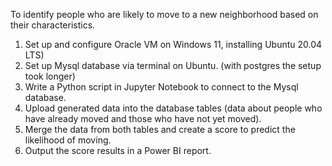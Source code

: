 To identify people who are likely to move to a new neighborhood based on their characteristics.

1) Set up and configure Oracle VM on Windows 11, installing Ubuntu 20.04 LTS) 
2) Set up Mysql database via terminal on Ubuntu. (with postgres the setup took longer) 
3) Write a Python script in Jupyter Notebook to connect to the Mysql database. 
4) Upload generated data into the database tables (data about people who have already moved and those who have not yet moved).
5) Merge the data from both tables and create a score to predict the likelihood of moving.
6) Output the score results in a Power BI report.
